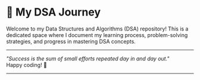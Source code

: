 # 🚀 My DSA Journey

Welcome to my Data Structures and Algorithms (DSA) repository! This is a dedicated space where I document my learning process, problem-solving strategies, and progress in mastering DSA concepts.  

---
*"Success is the sum of small efforts repeated day in and day out."*  
Happy coding! 🚀  

---
